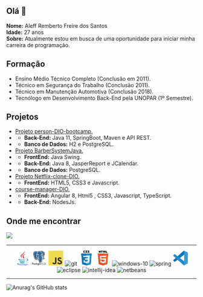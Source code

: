 
## Olá :wave:


 **Nome:**  Aleff Remberto Freire dos Santos <br/>
 **Idade:**  27 anos <br/>
 **Sobre:** Atualmente estou em busca de uma oportunidade para iniciar minha carreira de programação.

## **Formação**
- Ensino Médio Técnico Completo (Conclusão em 2011).
- Técnico em Segurança do Trabalho (Conclusão 2011).
- Técnico em Manutenção Automotiva (Conclusão 2018).
- Tecnólogo em Desenvolvimento Back-End pela UNOPAR (1º Semestre).



## Projetos
-  <a href="https://github.com/AL33H/personAPI-DIO-bootcamp">Projeto person-DIO-bootcamp.</a>
- - **Back-End:** Java 11, SpringBoot, Maven e API REST.   
- - **Banco de Dados:** H2 e PostgreSQL.
- <a href="https://github.com/AL33H/BarberSystemJava">Projeto BarberSystemJava. </a>
- - **FrontEnd:** Java Swing.  
- - **Back-End:** Java 8, JasperReport e JCalendar.   
- - **Banco de Dados:** PostgreSQL.
- <a href="https://github.com/AL33H/Netflix-clone-DIO">Projeto Netflix-clone-DIO.</a>
- - **FrontEnd:** HTML5, CSS3 e Javascript.
- <a href="https://github.com/AL33H/course-manager-DIO">course-manager-DIO.</a>
- - **FrontEnd:** Angular 8, Html5 , CSS3, Javascript, TypeScript. 
- - **Back-End:**  NodesJs.


## Onde me encontrar

<a href="https://www.linkedin.com/in/aleff-remberto-0b60b21b2/" rel="nofollow"><img src="https://camo.githubusercontent.com/c00f87aeebbec37f3ee0857cc4c20b21fefde8a96caf4744383ebfe44a47fe3f/68747470733a2f2f696d672e736869656c64732e696f2f62616467652f2d4c696e6b6564496e2d2532333030373742353f7374796c653d666f722d7468652d6261646765266c6f676f3d6c696e6b6564696e266c6f676f436f6c6f723d7768697465" data-canonical-src="https://img.shields.io/badge/-LinkedIn-%230077B5?style=for-the-badge&amp;logo=linkedin&amp;logoColor=white" style="max-width:100%;"></a>


---



<div align="center">
  
<img src="https://raw.githubusercontent.com/devicons/devicon/master/icons/java/java-original.svg" alt="java" width="40" height="40" style="max-width:100%;">


  <img src="https://raw.githubusercontent.com/devicons/devicon/master/icons/postgresql/postgresql-original-wordmark.svg" alt="postgresql" width="40" height="40" style="max-width:100%;">


<img src="https://raw.githubusercontent.com/devicons/devicon/master/icons/javascript/javascript-original.svg" alt="javascript" width="40" height="40" style="max-width:100%;">

<img src="https://camo.githubusercontent.com/fbfcb9e3dc648adc93bef37c718db16c52f617ad055a26de6dc3c21865c3321d/68747470733a2f2f7777772e766563746f726c6f676f2e7a6f6e652f6c6f676f732f6769742d73636d2f6769742d73636d2d69636f6e2e737667" alt="git" width="40" height="40" data-canonical-src="https://www.vectorlogo.zone/logos/git-scm/git-scm-icon.svg" style="max-width:100%;">
<img 
src="https://raw.githubusercontent.com/devicons/devicon/master/icons/css3/css3-original-wordmark.svg" alt="css3" width="40" height="40" style="max-width:100%;">

<img src="https://raw.githubusercontent.com/devicons/devicon/master/icons/html5/html5-original-wordmark.svg" alt="html5" width="40" height="40" style="max-width:100%;">

<img src="https://camo.githubusercontent.com/24f0dbcc9b4d496da045b86e98c56d026815f4c7d7d9f172fbc7da1d7fea42a5/68747470733a2f2f696d672e69636f6e73382e636f6d2f636f6c6f722f39362f3030303030302f77696e646f77732d31302e706e67" alt="windows-10" width="40" height="40" data-canonical-src="https://img.icons8.com/color/96/000000/windows-10.png" style="max-width:100%;">

<img src="https://camo.githubusercontent.com/4545b55c7771bbd175235c80b518dcbbf2f6ee0b984a51ad9363cba8cb70e67c/68747470733a2f2f7777772e766563746f726c6f676f2e7a6f6e652f6c6f676f732f737072696e67696f2f737072696e67696f2d69636f6e2e737667" alt="spring" width="40" height="40" data-canonical-src="https://www.vectorlogo.zone/logos/springio/springio-icon.svg" style="max-width:100%;">

<img src="https://raw.githubusercontent.com/devicons/devicon/9f4f5cdb393299a81125eb5127929ea7bfe42889/icons/vscode/vscode-original.svg" alt="VS code" height="40" width="40" style="max-width:100%;">

<img src="https://camo.githubusercontent.com/b0dc4ce4f01f85e98ad5f22943eab6a7d2711fae4bffe385c860a0428053265d/68747470733a2f2f7777772e65636c697073652e6f72672f646f776e6c6f6164732f6173736574732f7075626c69632f696d616765732f6c6f676f2d65636c697073652e706e67" alt="eclipse" width="40" height="40" data-canonical-src="https://www.eclipse.org/downloads/assets/public/images/logo-eclipse.png" style="max-width:100%;">

<img src="https://camo.githubusercontent.com/2d852e2c1914f83f4cf267e3567aed81cae2e38038b232e25b0293b39628e0a0/68747470733a2f2f696d672e69636f6e73382e636f6d2f636f6c6f722f39362f3030303030302f696e74656c6c696a2d696465612e706e67" alt="intellij-idea" width="40" height="40" data-canonical-src="https://img.icons8.com/color/96/000000/intellij-idea.png" style="max-width:100%;">

<img src="https://camo.githubusercontent.com/b93135f52d7452584d8afbfd0491131070123ace8aa886762afeedfb944781c3/68747470733a2f2f6e65746265616e732e6170616368652e6f72672f696d616765732f6170616368652d6e65746265616e732e737667" alt="netbeans" width="40" height="40" data-canonical-src="https://netbeans.apache.org/images/apache-netbeans.svg" style="max-width:100%;">


</div>

---

![Anurag's GitHub stats](https://github-readme-stats.vercel.app/api?username=AL33H&show_icons=true&theme=dracula)




